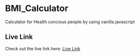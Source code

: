 # BMI_Calculator

Calculator for Health concious people by using vanilla javascript

## Live Link
Check out the live link here: [Live Link](https://abedinalways.github.io/BMI-Calculator/)
